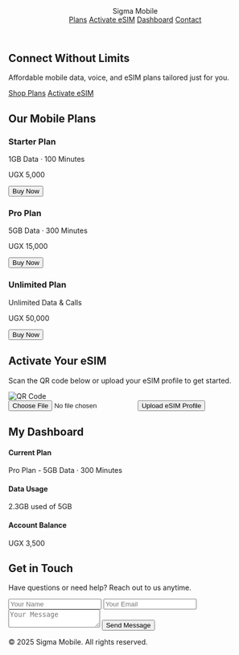 <!DOCTYPE html>
<html lang="en">
<head>
  <meta charset="UTF-8">
  <meta name="viewport" content="width=device-width, initial-scale=1.0">
  <title>Sigma Mobile - Connect Without Limits</title>
  <script src="https://cdn.tailwindcss.com"></script>
  <link rel="stylesheet" href="https://fonts.googleapis.com/css2?family=Inter:wght@400;600;700&display=swap">
  <style>
    html { scroll-behavior: smooth; }
    body { font-family: 'Inter', sans-serif; }
  </style>
</head>
<body class="bg-white text-gray-800">

  <!-- Navigation -->
  <header class="bg-white shadow fixed w-full z-50">
    <div class="container mx-auto px-4 py-4 flex items-center justify-between">
      <div class="text-2xl font-bold text-red-600">Sigma Mobile</div>
      <nav class="space-x-6 text-sm font-semibold">
        <a href="#plans" class="hover:text-red-600">Plans</a>
        <a href="#activate-sim" class="hover:text-red-600">Activate eSIM</a>
        <a href="#dashboard" class="hover:text-red-600">Dashboard</a>
        <a href="#contact" class="hover:text-red-600">Contact</a>
      </nav>
    </div>
  </header>

  <!-- Hero Section -->
  <section class="bg-red-600 text-white py-32" id="hero">
    <div class="container mx-auto px-4 text-center">
      <h1 class="text-4xl md:text-5xl font-bold mb-4">Connect Without Limits</h1>
      <p class="text-lg md:text-xl mb-6">Affordable mobile data, voice, and eSIM plans tailored just for you.</p>
      <div class="space-x-4">
        <a href="#plans" class="bg-white text-red-600 px-6 py-3 rounded-full font-semibold hover:bg-gray-100 transition">Shop Plans</a>
        <a href="#activate-sim" class="border border-white px-6 py-3 rounded-full font-semibold hover:bg-white hover:text-red-600 transition">Activate eSIM</a>
      </div>
    </div>
  </section>

  <!-- Plans Section -->
  <section class="py-20 bg-gray-50" id="plans">
    <div class="container mx-auto px-4 text-center">
      <h2 class="text-3xl font-bold mb-10">Our Mobile Plans</h2>
      <div class="grid grid-cols-1 md:grid-cols-3 gap-8">
        <div class="bg-white p-6 rounded-lg shadow hover:shadow-lg">
          <h3 class="text-xl font-semibold mb-2">Starter Plan</h3>
          <p class="text-gray-600 mb-2">1GB Data · 100 Minutes</p>
          <p class="text-2xl font-bold mb-4">UGX 5,000</p>
          <button class="bg-red-600 text-white px-6 py-2 rounded-full">Buy Now</button>
        </div>
        <div class="bg-white p-6 rounded-lg shadow hover:shadow-lg">
          <h3 class="text-xl font-semibold mb-2">Pro Plan</h3>
          <p class="text-gray-600 mb-2">5GB Data · 300 Minutes</p>
          <p class="text-2xl font-bold mb-4">UGX 15,000</p>
          <button class="bg-red-600 text-white px-6 py-2 rounded-full">Buy Now</button>
        </div>
        <div class="bg-white p-6 rounded-lg shadow hover:shadow-lg">
          <h3 class="text-xl font-semibold mb-2">Unlimited Plan</h3>
          <p class="text-gray-600 mb-2">Unlimited Data & Calls</p>
          <p class="text-2xl font-bold mb-4">UGX 50,000</p>
          <button class="bg-red-600 text-white px-6 py-2 rounded-full">Buy Now</button>
        </div>
      </div>
    </div>
  </section>

  <!-- Activate eSIM -->
  <section class="py-20" id="activate-sim">
    <div class="container mx-auto px-4 text-center">
      <h2 class="text-3xl font-bold mb-6">Activate Your eSIM</h2>
      <p class="mb-8 text-gray-600">Scan the QR code below or upload your eSIM profile to get started.</p>
      <img src="https://via.placeholder.com/200x200" alt="QR Code" class="mx-auto mb-6">
      <form class="max-w-md mx-auto">
        <input type="file" class="block w-full mb-4 border rounded px-4 py-2">
        <button type="submit" class="bg-red-600 text-white px-6 py-2 rounded-full">Upload eSIM Profile</button>
      </form>
    </div>
  </section>

  <!-- Dashboard Overview -->
  <section class="py-20 bg-gray-100" id="dashboard">
    <div class="container mx-auto px-4 text-center">
      <h2 class="text-3xl font-bold mb-10">My Dashboard</h2>
      <div class="grid grid-cols-1 md:grid-cols-3 gap-8">
        <div class="bg-white p-6 rounded shadow">
          <h4 class="font-semibold mb-2">Current Plan</h4>
          <p>Pro Plan - 5GB Data · 300 Minutes</p>
        </div>
        <div class="bg-white p-6 rounded shadow">
          <h4 class="font-semibold mb-2">Data Usage</h4>
          <p>2.3GB used of 5GB</p>
        </div>
        <div class="bg-white p-6 rounded shadow">
          <h4 class="font-semibold mb-2">Account Balance</h4>
          <p>UGX 3,500</p>
        </div>
      </div>
    </div>
  </section>

  <!-- Contact Section -->
  <section class="py-20" id="contact">
    <div class="container mx-auto px-4 text-center">
      <h2 class="text-3xl font-bold mb-4">Get in Touch</h2>
      <p class="mb-8 text-gray-600">Have questions or need help? Reach out to us anytime.</p>
      <form class="max-w-xl mx-auto grid gap-4">
        <input type="text" placeholder="Your Name" class="border px-4 py-3 rounded">
        <input type="email" placeholder="Your Email" class="border px-4 py-3 rounded">
        <textarea placeholder="Your Message" class="border px-4 py-3 rounded h-32"></textarea>
        <button type="submit" class="bg-red-600 text-white px-6 py-3 rounded-full">Send Message</button>
      </form>
    </div>
  </section>

  <!-- Footer -->
  <footer class="bg-gray-900 text-white py-8">
    <div class="container mx-auto px-4 text-center">
      <p>&copy; 2025 Sigma Mobile. All rights reserved.</p>
    </div>
  </footer>

</body>
</html>
